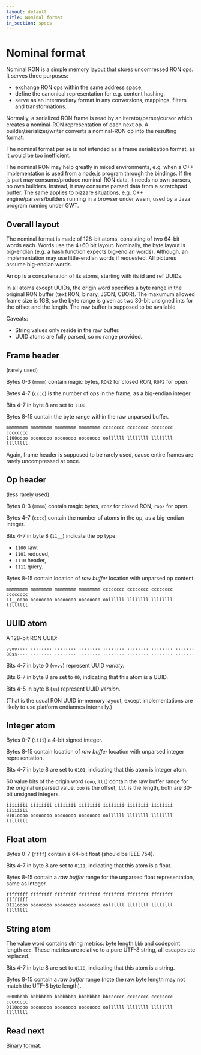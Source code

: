 ```yaml
---
layout: default
title: Nominal format
in_section: specs
---
```


# Nominal format

Nominal RON is a simple memory layout that stores uncomressed RON ops. It serves three purposes:

- exchange RON ops within the same address space,
- define the canonical representation for e.g. content hashing,
- serve as an intermediary format in any conversions, mappings, filters and transformations.

Normally, a serialized RON frame is read by an iterator/parser/cursor which creates a nominal-RON representation of each next op. 
A builder/serializer/writer converts a nominal-RON op into the resulting format.

The nominal format per se is not intended as a frame serialization format, as it would be too inefficient.

The nominal RON may help greatly in mixed environments, e.g. when a C++ implementation is used from a node.js program through the bindings.
If the js part may consume/produce nominal-RON data, it needs no own parsers, no own builders.
Instead, it may consume parsed data from a scratchpad buffer.
The same applies to bizzare situations, e.g. C++ engine/parsers/builders running in a browser under wasm, used by a Java program running under GWT.

## Overall layout

The nominal format is made of 128-bit atoms, consisting of two 64-bit words each.
Words use the 4+60 bit layout.
Nominally, the byte layout is big-endian (e.g. a hash function expects big-endian words).
Although, an implementation may use little-endian words if requested.
All pictures assume big-endian words.

An op is a concatenation of its atoms, starting with its id and ref UUIDs.

In all atoms except UUIDs, the origin word specifies a byte range in the original RON buffer (text RON, binary, JSON, CBOR).
The maxumum allowed frame size is 1GB, so the byte range is given as two 30-bit unsigned ints for the offset and the length.
The raw buffer is supposed to be available.

Caveats:

* String values only reside in the raw buffer.
* UUID atoms are fully parsed, so no range provided.

## Frame header

(rarely used)

Bytes 0-3 (`mmmm`) contain magic bytes, `RON2` for closed RON, `ROP2` for open.

Bytes 4-7 (`cccc`) is the number of ops in the frame, as a big-endian integer.

Bits 4-7 in byte 8 are set to `1100`.

Bytes 8-15 contain the byte range within the raw unparsed buffer.

```
mmmmmmmm mmmmmmmm mmmmmmmm mmmmmmmm cccccccc cccccccc cccccccc cccccccc
1100oooo oooooooo oooooooo oooooooo oollllll llllllll llllllll llllllll
```

Again, frame header is supposed to be rarely used, cause entire frames are rarely uncompressed at once.

## Op header

(less rarely used)

Bytes 0-3 (`mmmm`) contain magic bytes, `ron2` for closed RON, `rop2` for open.

Bytes 4-7 (`cccc`) contain the number of atoms in the op, as a big-endian integer.

Bits 4-7 in byte 8 (`11__`) indicate the op type:

- `1100` raw,
- `1101` reduced,
- `1110` header,
- `1111` query.

Bytes 8-15 contain location of *raw buffer* location with unparsed op content.

```
mmmmmmmm mmmmmmmm mmmmmmmm mmmmmmmm cccccccc cccccccc cccccccc cccccccc
11__oooo oooooooo oooooooo oooooooo oollllll llllllll llllllll llllllll
```

## UUID atom

A 128-bit RON UUID:

```
vvvv···· ········ ········ ········ ········ ········ ········ ·······
00ss···· ········ ········ ········ ········ ········ ········ ·······
```

Bits 4-7 in byte 0 (`vvvv`) represent UUID *variety.*

Bits 6-7 in byte 8 are set to `00`, indicating that this atom is a UUID.

Bits 4-5 in byte 8 (`ss`) represent UUID *version*.

(That is the usual RON UUID in-memory layout, except implementations are likely to use platform endiannes internally.)


## Integer atom

Bytes 0-7 (`iiii`) a 4-bit signed integer.

Bytes 8-15 contain location of *raw buffer* location with unparsed integer representation.

Bits 4-7 in byte 8 are set to `0101`, indicating that this atom is integer atom.

60 value bits of the origin word (`ooo`, `lll`) contain the raw buffer range for the original unparsed value.
`ooo` is the offset, `lll` is the length, both are 30-bit unsigned integers.

```
iiiiiiii iiiiiiii iiiiiiii iiiiiiii iiiiiiii iiiiiiii iiiiiiii iiiiiiii
0101oooo oooooooo oooooooo oooooooo oollllll llllllll llllllll llllllll
```

## Float atom

Bytes 0-7 (`ffff`) contain a 64-bit float (should be IEEE 754).

Bits 4-7 in byte 8 are set to `0111`, indicating that this atom is a float.

Bytes 8-15 contain a *raw buffer* range for the unparsed float representation, same as integer.

```
ffffffff ffffffff ffffffff ffffffff ffffffff ffffffff ffffffff ffffffff
0111oooo oooooooo oooooooo oooooooo oollllll llllllll llllllll llllllll
```

## String atom

The value word contains string metrics: byte length `bbb` and codepoint length `ccc`.
These metrics are relative to a pure UTF-8 string, all escapes etc replaced.

Bits 4-7 in byte 8 are set to `0110`, indicating that this atom is a string.

Bytes 8-15 contain a *raw buffer* range (note the raw byte length may not match the UTF-8 byte length).

```
0000bbbb bbbbbbbb bbbbbbbb bbbbbbbb bbcccccc cccccccc cccccccc cccccccc
0110oooo oooooooo oooooooo oooooooo oollllll llllllll llllllll llllllll
```

## Read next

[Binary format](../binary/).
